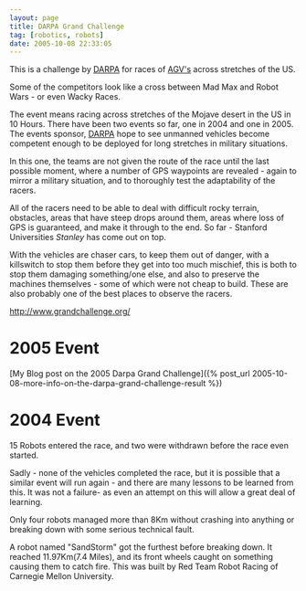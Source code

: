 ```yaml
---
layout: page
title: DARPA Grand Challenge
tag: [robotics, robots]
date: 2005-10-08 22:33:05
---
```

This is a challenge by [DARPA](/wiki/darpa.html "Defense Advanced Research Projects Agency") for races of [AGV's](/wiki/agv.html "Automated Guided Vehical") across stretches of the US.

Some of the competitors look like a cross between Mad Max and Robot Wars - or even Wacky Races.

The event means racing across stretches of the Mojave desert in the US in 10 Hours. There have been two events so far, one in 2004 and one in 2005\. The events sponsor, [DARPA](/wiki/darpa.html "Defence Advanced Research Projects Agency") hope to see unmanned vehicles become competent enough to be deployed for long stretches in military situations.

In this one, the teams are not given the route of the race until the last possible moment, where a number of GPS waypoints are revealed - again to mirror a military situation, and to thoroughly test the adaptability of the racers.

All of the racers need to be able to deal with difficult rocky terrain, obstacles, areas that have steep drops around them, areas where loss of GPS is guaranteed, and make it through to the end. So far - Stanford Universities _Stanley_ has come out on top.

With the vehicles are chaser cars, to keep them out of danger, with a killswitch to stop them before they get into too much mischief, this is both to stop them damaging something/one else, and also to preserve the machines themselves - some of which were not cheap to build. These are also probably one of the best places to observe the racers.

<http://www.grandchallenge.org/>

# 2005 Event

[My Blog post on the 2005 Darpa Grand Challenge]({% post_url 2005-10-08-more-info-on-the-darpa-grand-challenge-result %})

# 2004 Event

15 Robots entered the race, and two were withdrawn before the race even started.

Sadly - none of the vehicles completed the race, but it is possible that a similar event will run again - and there are many lessons to be learned from this.  It was not a failure- as even an attempt on this will allow a great deal of learning.

Only four robots managed more than 8Km without crashing into anything or breaking down with some serious technical fault.

A robot named "SandStorm" got the furthest before breaking down.  It reached 11.97Km(7.4 Miles), and its front wheels caught on something causing them to catch fire.  This was built by Red Team Robot Racing of Carnegie Mellon University.
